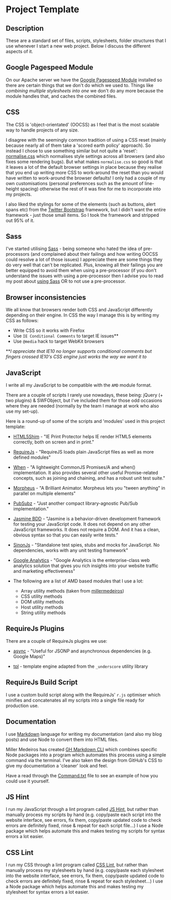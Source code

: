 Project Template
================================

Description
-----------

These are a standard set of files, scripts, stylesheets, folder structures that I use whenever I start a new web project. Below I discuss the different aspects of it.

Google Pagespeed Module
-----------------------

On our Apache server we have the [Google Pagespeed Module](http://code.google.com/p/modpagespeed/) installed so there are certain things that we don't do which we used to. Things like *combining multiple stylesheets into one* we don't do any more because the module handles that, and caches the combined files.

CSS
--------------------

The CSS is 'object-orientated' (OOCSS) as I feel that is the most scalable way to handle projects of any size.

I disagree with the seemingly common tradition of using a CSS reset (mainly because nearly all of them take a 'scored earth policy' approach). So instead I chose to use something similar but not quite a 'reset': [normalise.css](https://github.com/necolas/normalize.css) which normalises style settings across all browsers (and also fixes some rendering bugs). But what makes `normalise.css` so good is that it leaves a lot of the default browser settings in place because they realise that you end up writing more CSS to work-around the reset than you would have written to work-around the browser defaults! I only had a couple of my own customisations (personal preferences such as the amount of line-height spacing) otherwise the rest of it was fine for me to incorporate into my projects.

I also liked the stylings for some of the elements (such as buttons, alert spans etc) from the [Twitter Bootstrap](https://github.com/twitter/bootstrap) framework, but I didn't want the entire framework - just those small items. So I took the framework and stripped out 95% of it.

Sass
--------------------

I've started utilising [Sass](http://sass-lang.com/) - being someone who hated the idea of pre-processors (and complained about their failings and how writing OOCSS could resolve a lot of those issues) I appreciate there are some things they do very well that can't be replicated. Plus, knowing all their failings you are better equipped to avoid them when using a pre-processor (if you don't understand the issues with using a pre-processor then I advise you to read my post about [using Sass](https://github.com/Integralist/Blog-Posts/blob/master/Guide-to-using-SASS.md) OR to not use a pre-processor.

Browser inconsistencies
--------------------

We all know that browsers render both CSS and JavaScript differently depending on their engine. In CSS the way I manage this is by writing my CSS as follows:

* Write CSS so it works with Firefox
* Use `IE Conditional Comments` to target IE issues**
* Use `@media` hack to target WebKit browsers

***I appreciate that IE10 no longer supports conditional comments but fingers crossed IE10's CSS engine just works the way we want it to*

JavaScript
--------------------

I write all my JavaScript to be compatible with the `AMD` module format.

There are a couple of scripts I rarely use nowadays, these being: jQuery (+ two plugins) & SWFObject, but I've included them for those odd occasions where they are needed (normally by the team I manage at work who also use my set-up).

Here is a round-up of some of the scripts and 'modules' used in this project template:

* [HTML5Shim](http://www.iecss.com/print-protector/) - 
"IE Print Protector helps IE render HTML5 elements correctly, both on screen and in print."

* [RequireJs](http://www.requirejs.org/) - 
"RequireJS loads plain JavaScript files as well as more defined modules"

* [When](https://github.com/briancavalier/when.js#readme) - 
"A lightweight CommonJS Promises/A and when() implementation. It also provides several other useful Promise-related concepts, such as joining and chaining, and has a robust unit test suite."

* [Morpheus](https://github.com/ded/morpheus#readme) - 
"A Brilliant Animator. Morpheus lets you "tween anything" in parallel on multiple elements"

* [PubSubz](https://github.com/addyosmani/pubsubz#readme) - 
"Just another compact library-agnostic Pub/Sub implementation."

* [Jasmine BDD](http://pivotal.github.com/jasmine/) - 
"Jasmine is a behavior-driven development framework for testing your JavaScript code. It does not depend on any other JavaScript frameworks. It does not require a DOM. And it has a clean, obvious syntax so that you can easily write tests."

* [SinonJs](http://sinonjs.org/) - "Standalone test spies, stubs and mocks for JavaScript. No dependencies, works with any unit testing framework"

* [Google Analytics](http://www.google.com/analytics/) - 
"Google Analytics is the enterprise-class web analytics solution that gives you rich insights into your website traffic and marketing effectiveness"

* The following are a list of AMD based modules that I use a lot:
	* Array utility methods (taken from [millermedeiros](https://github.com/millermedeiros/amd-utils))
	* CSS utility methods
	* DOM utility methods
	* Host utility methods
	* String utility methods


RequireJs Plugins
--------------------

There are a couple of RequireJs plugins we use:

* [async](https://github.com/millermedeiros/requirejs-plugins) - 
"Useful for JSONP and asynchronous dependencies (e.g. Google Maps)"

* [tpl](https://github.com/ZeeAgency/requirejs-tpl) - template engine adapted from the `_underscore` utility library

RequireJs Build Script
--------------------

I use a custom build script along with the RequireJs' `r.js` optimiser which minifies and concatenates all my scripts into a single file ready for production use.

Documentation
--------------------

I use [Markdown](http://en.wikipedia.org/wiki/Markdown) language for writing my documentation (and also my blog posts) and use Node to convert them into HTML files. 

Miller Medeiros has created [GH Markdown CLI](https://github.com/millermedeiros/gh-markdown-cli) which combines specific Node packages into a program which automates this process using a simple command via the terminal. I've also taken the design from GitHub's CSS to give my documentation a 'cleaner' look and feel.

Have a read through the [Command.txt](https://github.com/Integralist/Project-Template-Files/blob/master/Assets/Documentation/Command.txt) file to see an example of how you could use it yourself.

JS Hint
--------------------

I run my JavaScript through a lint program called [JS Hint](http://www.jshint.org/), but rather than manually process my scripts by hand (e.g. copy/paste each script into the website interface, see errors, fix them, copy/paste updated code to check errors are definitely fixed, rinse & repeat for each script file…) I use a Node package which helps automate this and makes testing my scripts for syntax errors a lot easier.

CSS Lint
--------------------

I run my CSS through a lint program called [CSS Lint](http://csslint.net/), but rather than manually process my stylesheets by hand (e.g. copy/paste each stylesheet into the website interface, see errors, fix them, copy/paste updated code to check errors are definitely fixed, rinse & repeat for each stylesheet…) I use a Node package which helps automate this and makes testing my stylesheet for syntax errors a lot easier.